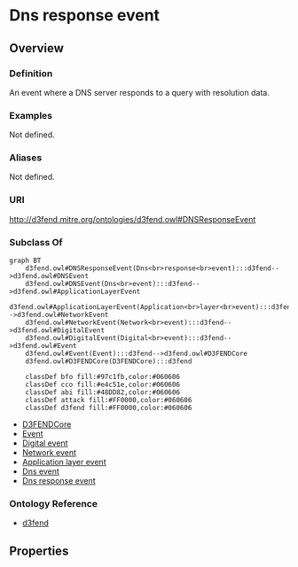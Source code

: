 # Dns response event

## Overview

### Definition
An event where a DNS server responds to a query with resolution data.

### Examples
Not defined.

### Aliases
Not defined.

### URI
http://d3fend.mitre.org/ontologies/d3fend.owl#DNSResponseEvent

### Subclass Of
```mermaid
graph BT
    d3fend.owl#DNSResponseEvent(Dns<br>response<br>event):::d3fend-->d3fend.owl#DNSEvent
    d3fend.owl#DNSEvent(Dns<br>event):::d3fend-->d3fend.owl#ApplicationLayerEvent
    d3fend.owl#ApplicationLayerEvent(Application<br>layer<br>event):::d3fend-->d3fend.owl#NetworkEvent
    d3fend.owl#NetworkEvent(Network<br>event):::d3fend-->d3fend.owl#DigitalEvent
    d3fend.owl#DigitalEvent(Digital<br>event):::d3fend-->d3fend.owl#Event
    d3fend.owl#Event(Event):::d3fend-->d3fend.owl#D3FENDCore
    d3fend.owl#D3FENDCore(D3FENDCore):::d3fend
    
    classDef bfo fill:#97c1fb,color:#060606
    classDef cco fill:#e4c51e,color:#060606
    classDef abi fill:#48DD82,color:#060606
    classDef attack fill:#FF0000,color:#060606
    classDef d3fend fill:#FF0000,color:#060606
```

- [D3FENDCore](/docs/ontology/reference/model/D3FENDCore/D3FENDCore.md)
- [Event](/docs/ontology/reference/model/D3FENDCore/Event/Event.md)
- [Digital event](/docs/ontology/reference/model/D3FENDCore/Event/Digital%20event/Digital%20event.md)
- [Network event](/docs/ontology/reference/model/D3FENDCore/Event/Digital%20event/Network%20event/Network%20event.md)
- [Application layer event](/docs/ontology/reference/model/D3FENDCore/Event/Digital%20event/Network%20event/Application%20layer%20event/Application%20layer%20event.md)
- [Dns event](/docs/ontology/reference/model/D3FENDCore/Event/Digital%20event/Network%20event/Application%20layer%20event/Dns%20event/Dns%20event.md)
- [Dns response event](/docs/ontology/reference/model/D3FENDCore/Event/Digital%20event/Network%20event/Application%20layer%20event/Dns%20event/Dns%20response%20event/Dns%20response%20event.md)


### Ontology Reference
- [d3fend](http://d3fend.mitre.org/ontologies/d3fend.owl#)

## Properties
